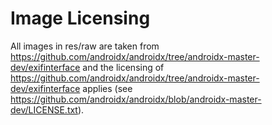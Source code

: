 # Image Licensing
All images in res/raw are taken from https://github.com/androidx/androidx/tree/androidx-master-dev/exifinterface and the licensing of https://github.com/androidx/androidx/tree/androidx-master-dev/exifinterface applies (see https://github.com/androidx/androidx/blob/androidx-master-dev/LICENSE.txt).
